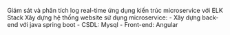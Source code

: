 Giám sát và phân tích log real-time ứng dụng kiến trúc microservice với ELK Stack
Xây dựng hệ thống website sử dụng microservice:
    - Xây dựng back-end với java spring boot
    - CSDL: Mysql
    - Front-end: Angular